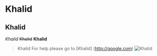 # Khalid
## Khalid
*Khalid*
~~Khalid~~
**Khalid**
> Khalid 
For help please go to [Khalid] (http://google.com)
![Khalid](https://www.akc.org/wp-content/uploads/2017/11/Shiba-Inu-standing-in-profile-outdoors.jpg)
